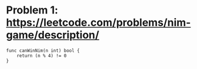 # Problem 1: https://leetcode.com/problems/nim-game/description/
```
func canWinNim(n int) bool {
    return (n % 4) != 0
}
```
